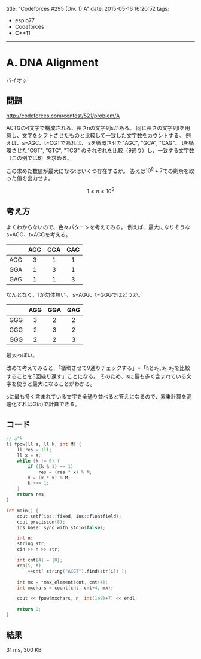 title: "Codeforces #295 (Div. 1) A"
date: 2015-05-16 16:20:52
tags:
- esplo77
- Codeforces
- C++11
---

# A. DNA Alignment

バイオッ

## 問題

<http://codeforces.com/contest/521/problem/A>

ACTGの4文字で構成される、長さnの文字列sがある。
同じ長さの文字列tを用意し、文字をシフトさせたものと比較して一致した文字数をカウントする。
例えば、s=AGC、t=CGTであれば、
sを循環させた"AGC", "GCA", "CAG"、
tを循環させた"CGT", "GTC", "TCG"
のそれぞれを比較（9通り）し、一致する文字数（この例では6）を求める。

この求めた数値が最大になるtはいくつ存在するか。
答えは$10^9+7$での剰余を取った値を出力せよ。

$$
1 \leq n \leq 10^5
$$

## 考え方

よくわからないので、色々パターンを考えてみる。
例えば、最大になりそうなs=AGG、t=AGGを考える。

||AGG|GGA|GAG|
|:-:|:-:|:-:|:-:|
|AGG|3|1|1|
|GGA|1|3|1|
|GAG|1|1|3|

なんとなく、1が勿体無い。
s=AGG、t=GGGではどうか。

||AGG|GGA|GAG|
|:-:|:-:|:-:|:-:|
|GGG|3|2|2|
|GGG|2|3|2|
|GGG|2|2|3|

最大っぽい。

改めて考えてみると、「循環させて9通りチェックする」=「$t_i$と$s_0, s_1, s_2$を比較することを3回繰り返す」ことになる。
そのため、sに最も多く含まれている文字を使うと最大になることがわかる。

sに最も多く含まれている文字を全通り並べると答えになるので、累乗計算を高速化すれば$O(n)$で計算できる。

## コード

```C++
// a^k
ll fpow(ll a, ll k, int M) {
    ll res = 1ll;
    ll x = a;
    while (k != 0) {
        if ((k & 1) == 1)
            res = (res * x) % M;
        x = (x * x) % M;
        k >>= 1;
    }
    return res;
}

int main() {
    cout.setf(ios::fixed, ios::floatfield);
    cout.precision(8);
    ios_base::sync_with_stdio(false);

    int n;
    string str;
    cin >> n >> str;

    int cnt[4] = {0};
    rep(i, n)
        ++cnt[ string("ACGT").find(str[i]) ];

    int mx = *max_element(cnt, cnt+4);
    int mxchars = count(cnt, cnt+4, mx);

    cout << fpow(mxchars, n, int(1e9)+7) << endl;

    return 0;
}
```

## 結果
31 ms, 300 KB